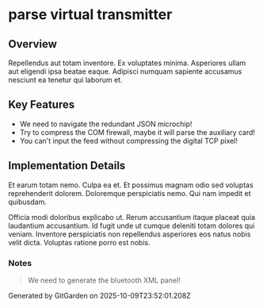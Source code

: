 # parse virtual transmitter

## Overview
Repellendus aut totam inventore. Ex voluptates minima. Asperiores ullam aut eligendi ipsa beatae eaque. Adipisci numquam sapiente accusamus nesciunt ea tenetur qui laborum et.

## Key Features
- We need to navigate the redundant JSON microchip!
- Try to compress the COM firewall, maybe it will parse the auxiliary card!
- You can't input the feed without compressing the digital TCP pixel!

## Implementation Details
Et earum totam nemo. Culpa ea et. Et possimus magnam odio sed voluptas reprehenderit dolorem. Doloremque perspiciatis nemo. Qui nam impedit et quibusdam.
 Officia modi doloribus explicabo ut. Rerum accusantium itaque placeat quia laudantium accusantium. Id fugit unde ut cumque deleniti totam dolores qui veniam. Inventore perspiciatis non repellendus asperiores eos natus nobis velit dicta. Voluptas ratione porro est nobis.

### Notes
> We need to generate the bluetooth XML panel!

Generated by GitGarden on 2025-10-09T23:52:01.208Z